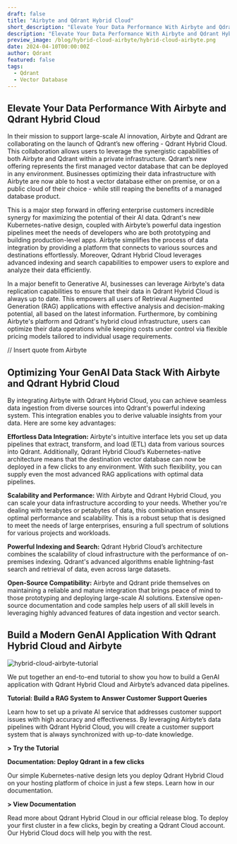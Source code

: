 ```yaml
---
draft: false
title: "Airbyte and Qdrant Hybrid Cloud"
short_description: "Elevate Your Data Performance With Airbyte and Qdrant Hybrid Cloud." 
description: "Elevate Your Data Performance With Airbyte and Qdrant Hybrid Cloud."
preview_image: /blog/hybrid-cloud-airbyte/hybrid-cloud-airbyte.png
date: 2024-04-10T00:00:00Z
author: Qdrant
featured: false
tags:
  - Qdrant
  - Vector Database
---
```


## Elevate Your Data Performance With Airbyte and Qdrant Hybrid Cloud

In their mission to support large-scale AI innovation, Airbyte and Qdrant are collaborating on the launch of Qdrant’s new offering - Qdrant Hybrid Cloud. This collaboration allows users to leverage the synergistic capabilities of both Airbyte and Qdrant within a private infrastructure. Qdrant’s new offering represents the first managed vector database that can be deployed in any environment. Businesses optimizing their data infrastructure with Airbyte are now able to host a vector database either on premise, or on a public cloud of their choice - while still reaping the benefits of a managed database product.

This is a major step forward in offering enterprise customers incredible synergy for maximizing the potential of their AI data. Qdrant's new Kubernetes-native design, coupled with Airbyte’s powerful data ingestion pipelines meet the needs of developers who are both prototyping and building production-level apps. Airbyte simplifies the process of data integration by providing a platform that connects to various sources and destinations effortlessly. Moreover, Qdrant Hybrid Cloud leverages advanced indexing and search capabilities to empower users to explore and analyze their data efficiently.

In a major benefit to Generative AI, businesses can leverage Airbyte's data replication capabilities to ensure that their data in Qdrant Hybrid Cloud is always up to date. This empowers all users of Retrieval Augmented Generation (RAG) applications with effective analysis and decision-making potential, all based on the latest information. Furthermore, by combining Airbyte's platform and Qdrant's hybrid cloud infrastructure, users can optimize their data operations while keeping costs under control via flexible pricing models tailored to individual usage requirements.

// Insert quote from Airbyte

## Optimizing Your GenAI Data Stack With Airbyte and Qdrant Hybrid Cloud

By integrating Airbyte with Qdrant Hybrid Cloud, you can achieve seamless data ingestion from diverse sources into Qdrant's powerful indexing system. This integration enables you to derive valuable insights from your data. Here are some key advantages:

**Effortless Data Integration:** Airbyte's intuitive interface lets you set up data pipelines that extract, transform, and load (ETL) data from various sources into Qdrant. Additionally, Qdrant Hybrid Cloud’s Kubernetes-native architecture means that the destination vector database can now be deployed in a few clicks to any environment. With such flexibility, you can supply even the most advanced RAG applications with optimal data pipelines.

**Scalability and Performance:** With Airbyte and Qdrant Hybrid Cloud, you can scale your data infrastructure according to your needs. Whether you're dealing with terabytes or petabytes of data, this combination ensures optimal performance and scalability. This is a robust setup that is designed to meet the needs of large enterprises, ensuring a full spectrum of solutions for various projects and workloads.

**Powerful Indexing and Search:** Qdrant Hybrid Cloud’s architecture combines the scalability of cloud infrastructure with the performance of on-premises indexing. Qdrant's advanced algorithms enable lightning-fast search and retrieval of data, even across large datasets.

**Open-Source Compatibility:** Airbyte and Qdrant pride themselves on maintaining a reliable and mature integration that brings peace of mind to those prototyping and deploying large-scale AI solutions. Extensive open-source documentation and code samples help users of all skill levels in leveraging highly advanced features of data ingestion and vector search.

## Build a Modern GenAI Application With Qdrant Hybrid Cloud and Airbyte

![hybrid-cloud-airbyte-tutorial](/blog/hybrid-cloud-airbyte/hybrid-cloud-airbyte-tutorial.png)

We put together an end-to-end tutorial to show you how to build a GenAI application with Qdrant Hybrid Cloud and Airbyte’s advanced data pipelines.

**Tutorial: Build a RAG System to Answer Customer Support Queries**

Learn how to set up a private AI service that addresses customer support issues with high accuracy and effectiveness. By leveraging Airbyte’s data pipelines with Qdrant Hybrid Cloud, you will create a customer support system that is always synchronized with up-to-date knowledge.

**> Try the Tutorial**

**Documentation: Deploy Qdrant in a few clicks**

Our simple Kubernetes-native design lets you deploy Qdrant Hybrid Cloud on your hosting platform of choice in just a few steps. Learn how in our documentation.

**> View Documentation**

Read more about Qdrant Hybrid Cloud in our official release blog. To deploy your first cluster in a few clicks, begin by creating a Qdrant Cloud account. Our Hybrid Cloud docs will help you with the rest.
